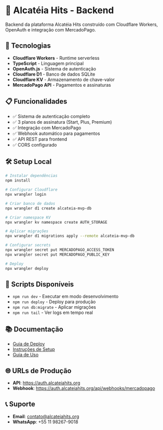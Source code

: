 # 🎵 Alcatéia Hits - Backend

Backend da plataforma Alcatéia Hits construído com Cloudflare Workers, OpenAuth e integração com MercadoPago.

## 🚀 Tecnologias

- **Cloudflare Workers** - Runtime serverless
- **TypeScript** - Linguagem principal
- **OpenAuth.js** - Sistema de autenticação
- **Cloudflare D1** - Banco de dados SQLite
- **Cloudflare KV** - Armazenamento de chave-valor
- **MercadoPago API** - Pagamentos e assinaturas

## 📋 Funcionalidades

- ✅ Sistema de autenticação completo
- ✅ 3 planos de assinatura (Start, Plus, Premium)
- ✅ Integração com MercadoPago
- ✅ Webhook automático para pagamentos
- ✅ API REST para frontend
- ✅ CORS configurado

## 🛠️ Setup Local

```bash
# Instalar dependências
npm install

# Configurar Cloudflare
npx wrangler login

# Criar banco de dados
npx wrangler d1 create alcateia-mvp-db

# Criar namespace KV
npx wrangler kv namespace create AUTH_STORAGE

# Aplicar migrações
npx wrangler d1 migrations apply --remote alcateia-mvp-db

# Configurar secrets
npx wrangler secret put MERCADOPAGO_ACCESS_TOKEN
npx wrangler secret put MERCADOPAGO_PUBLIC_KEY

# Deploy
npx wrangler deploy
```

## 🔧 Scripts Disponíveis

- `npm run dev` - Executar em modo desenvolvimento
- `npm run deploy` - Deploy para produção
- `npm run db:migrate` - Aplicar migrações
- `npm run tail` - Ver logs em tempo real

## 📚 Documentação

- [Guia de Deploy](../DEPLOYMENT_GUIDE.md)
- [Instruções de Setup](../SETUP_INSTRUCTIONS.md)
- [Guia de Uso](../USAGE_GUIDE.md)

## 🌐 URLs de Produção

- **API**: https://auth.alcateiahits.org
- **Webhook**: https://auth.alcateiahits.org/api/webhooks/mercadopago

## 📞 Suporte

- **Email**: contato@alcateiahits.org
- **WhatsApp**: +55 11 98267-9018
